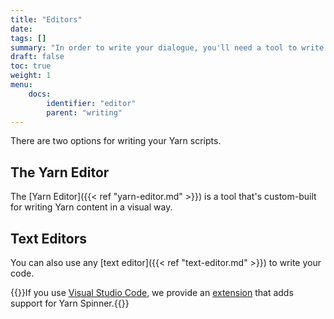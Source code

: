 ```yaml
---
title: "Editors"
date: 
tags: []
summary: "In order to write your dialogue, you'll need a tool to write with. Learn what apps are available to write Yarn content."
draft: false
toc: true
weight: 1
menu: 
    docs:
        identifier: "editor"
        parent: "writing"        
---
```


There are two options for writing your Yarn scripts.

## The Yarn Editor

The [Yarn Editor]({{< ref "yarn-editor.md" >}}) is a tool that's custom-built for writing Yarn content in a visual way.

## Text Editors

You can also use any [text editor]({{< ref "text-editor.md" >}}) to write your code. 

{{<note>}}If you use [Visual Studio Code](https://code.visualstudio.com), we provide an [extension](https://marketplace.visualstudio.com/items?itemName=SecretLab.yarn-spinner) that adds support for Yarn Spinner.{{</note>}}
